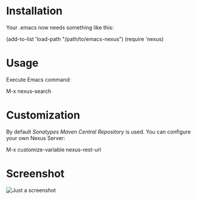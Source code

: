 # Installation 

Your .emacs now needs something like this:

  (add-to-list 'load-path "/path/to/emacs-nexus")
  (require 'nexus)

# Usage 

Execute Emacs command:

  M-x nexus-search

# Customization

By default *Sonatypes Maven Central Repository*  is used. You can configure your own Nexus Server:

 M-x customize-variable nexus-rest-url

# Screenshot
 
![Just a screenshot](emacs-nexus/raw/master/nexus-widget-screenshot.png) 